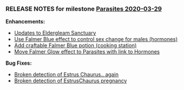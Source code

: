 ### RELEASE NOTES for milestone [Parasites 2020-03-29](https://github.com/SkyrimLL/SkLLmods/milestone/62?closed=1) 
**Enhancements:** 
- [Updates to Eldergleam Sanctuary](https://github.com/SkyrimLL/SkLLmods/issues/845)
- [Use Falmer Blue effect to control sex change for males (hormones)](https://github.com/SkyrimLL/SkLLmods/issues/841)
- [Add craftable Falmer Blue potion (cooking station)](https://github.com/SkyrimLL/SkLLmods/issues/840)
- [Move Falmer Glow effect to Parasites with link to Hormones](https://github.com/SkyrimLL/SkLLmods/issues/839)

**Bug Fixes:** 
- [Broken detection of Estrus Chaurus.. again](https://github.com/SkyrimLL/SkLLmods/issues/779)
- [Broken detection of EstrusChaurus pregnancy](https://github.com/SkyrimLL/SkLLmods/issues/727)


